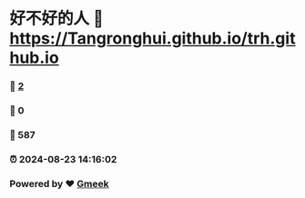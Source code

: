 # 好不好的人 :link: https://Tangronghui.github.io/trh.github.io 
### :page_facing_up: [2](https://Tangronghui.github.io/trh.github.io/tag.html) 
### :speech_balloon: 0 
### :hibiscus: 587 
### :alarm_clock: 2024-08-23 14:16:02 
### Powered by :heart: [Gmeek](https://github.com/Meekdai/Gmeek)
